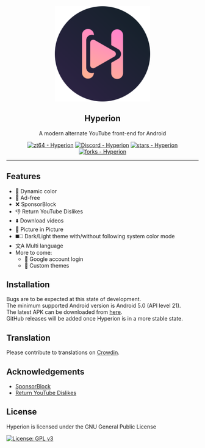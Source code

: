 <div align="center">
  <img src="assets/logo.svg" width=250>

## Hyperion

A modern alternate YouTube front-end for Android

[![zt64 - Hyperion](https://img.shields.io/static/v1?label=zt64&message=Hyperion&color=teal&logo=github&style=for-the-badge)](https://github.com/zt64/Hyperion "Go to GitHub repo")
[![Discord - Hyperion](https://img.shields.io/discord/952784045702537246?color=teal&label=Hyperion&logo=Discord&logoColor=white&style=for-the-badge)](https://discord.gg/nsvwH5xDQM "Join our discord server")
[![stars - Hyperion](https://img.shields.io/github/stars/zt64/Hyperion?style=for-the-badge)](https://github.com/zt64/Hyperion)
[![forks - Hyperion](https://img.shields.io/github/forks/zt64/Hyperion?style=for-the-badge)](https://github.com/zt64/Hyperion)

----
</div>

## Features

- :art: Dynamic color
- :no_entry_sign: Ad-free
- :x: SponsorBlock
- :thumbsdown: Return YouTube Dislikes
- :arrow_down: Download videos
- :vhs: Picture in Picture
- :black_medium_square::white_medium_square: Dark/Light theme with/without following system color mode
- 文A Multi language
- More to come:
    - :bust_in_silhouette: Google account login
    - :art: Custom themes

## Installation

Bugs are to be expected at this state of development. <br>
The minimum supported Android version is Android 5.0 (API level 21). <br>
The latest APK can be downloaded
from [here](https://nightly.link/zt64/Hyperion/workflows/build-debug/main/app-debug.zip). <br>
GitHub releases will be added once Hyperion is in a more stable state.

## Translation

Please contribute to translations on [Crowdin](https://crowdin.com/project/hyperion-app).

## Acknowledgements

- [SponsorBlock](https://sponsor.ajay.app/)
- [Return YouTube Dislikes](https://github.com/Anarios/return-youtube-dislike)

## License

Hyperion is licensed under the GNU General Public License

[![License: GPL v3](https://img.shields.io/badge/License-GPL%20v3-blue.svg?style=for-the-badge)](https://www.gnu.org/licenses/gpl-3.0)
